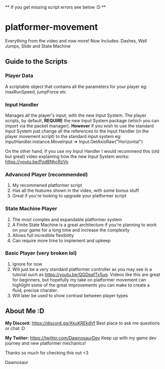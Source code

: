 ** If you get missing script errors see below :D **

# platformer-movement

Everything from the video and now more!
Now Includes: Dashes, Wall Jumps, Slide and State Machine

## Guide to the Scripts
### Player Data

  A scriptable object that contains all the parameters for your player
  eg: maxRunSpeed, jumpForce etc
  
### Input Handler
  Manages all the player's input, with the new Input System. The player scripts, by default, **REQUIRE** the new Input System package (which you can import via the packet manager). 
  **However** if you wish to use the standard Input System just change all the references to the Input Handler (in the player movement script) to the standard input system
eg: InputHandler.instance.MoveInput => Input.GetAxisRaw("Horizontal")

  On the other hand, if you use my Input Handler I would recommend this (old but great) video explaining how the new Input System works: https://youtu.be/Pzd8NhcRzVo
  
### Advanced Player (recommended)

  1) My recommened platformer script
  2) Has all the features shown in the video, with some bonus stuff
  3) Great if you're looking to upgrade your platformer script 

### State Machine Player
  1) The most complex and expandable platformer system
  2) A Finite State Machine is a great architecture if you're planning to work on your game for a long time and increase the complexity
  3) Allows full incredible flexibility
  4) Can require more time to implement and upkeep


### Basic Player (very broken lol)
  1) Ignore for now
  2) Will just be a very standard platformer controller as you may see in a tutorial such as https://youtu.be/QGDeafTx5ug. Videos like this are great for beginners, but hopefully my take on platformer movement can highlight some of the great improvements you can make to create a fluid, precise charater.
  3) Will later be used to show contrast between player types

## About Me :D
**My Discord:** https://discord.gg/XkuKREkdVf Best place to ask me questions or chat :D

**My Twiiter:** https://twitter.com/DawnosaurDev Keep up with my game dev journey and new platformer mechanics!

Thanks so much for checking this out <3

Dawnosaur 
